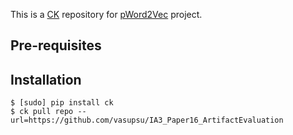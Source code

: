 This is a [CK](https://cKnowledge.org) repository for [pWord2Vec](https://github.com/vasupsu/pWord2Vec) project.

## Pre-requisites

## Installation

```
$ [sudo] pip install ck
$ ck pull repo --url=https://github.com/vasupsu/IA3_Paper16_ArtifactEvaluation
```

